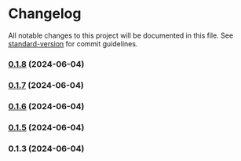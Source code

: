 # Changelog

All notable changes to this project will be documented in this file. See [standard-version](https://github.com/conventional-changelog/standard-version) for commit guidelines.

### [0.1.8](https://github.com/abraham-ukachi/ab-nextjs-animations/compare/v0.1.7...v0.1.8) (2024-06-04)

### [0.1.7](https://github.com/abraham-ukachi/ab-nextjs-animations/compare/v0.1.6...v0.1.7) (2024-06-04)

### [0.1.6](https://github.com/abraham-ukachi/ab-nextjs-animations/compare/v0.1.5...v0.1.6) (2024-06-04)

### [0.1.5](https://github.com/abraham-ukachi/ab-nextjs-animations/compare/v0.1.4...v0.1.5) (2024-06-04)

### 0.1.3 (2024-06-04)

